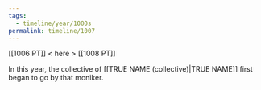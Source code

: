```yaml
---
tags:
  - timeline/year/1000s
permalink: timeline/1007
---
```

[[1006 PT]] < here > [[1008 PT]]

In this year, the collective of [[TRUE NAME (collective)|TRUE NAME]] first began to go by that moniker.